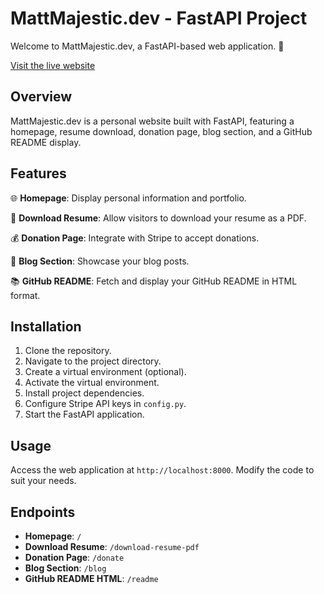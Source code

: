 # MattMajestic.dev - FastAPI Project

Welcome to MattMajestic.dev, a FastAPI-based web application. 🚀

[Visit the live website](https://mattmajestic.dev)

## Overview

MattMajestic.dev is a personal website built with FastAPI, featuring a homepage, resume download, donation page, blog section, and a GitHub README display.

## Features

🌐 **Homepage**: Display personal information and portfolio.

📄 **Download Resume**: Allow visitors to download your resume as a PDF.

💰 **Donation Page**: Integrate with Stripe to accept donations.

📝 **Blog Section**: Showcase your blog posts.

📚 **GitHub README**: Fetch and display your GitHub README in HTML format.

## Installation

1. Clone the repository.
2. Navigate to the project directory.
3. Create a virtual environment (optional).
4. Activate the virtual environment.
5. Install project dependencies.
6. Configure Stripe API keys in `config.py`.
7. Start the FastAPI application.

## Usage

Access the web application at `http://localhost:8000`. Modify the code to suit your needs.

## Endpoints

- **Homepage**: `/`
- **Download Resume**: `/download-resume-pdf`
- **Donation Page**: `/donate`
- **Blog Section**: `/blog`
- **GitHub README HTML**: `/readme`

